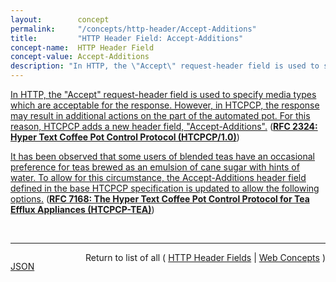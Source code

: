 ```yaml
---
layout:        concept
permalink:     "/concepts/http-header/Accept-Additions"
title:         "HTTP Header Field: Accept-Additions"
concept-name:  HTTP Header Field
concept-value: Accept-Additions
description: "In HTTP, the \"Accept\" request-header field is used to specify media types which are acceptable for the response. However, in HTCPCP, the response may result in additional actions on the part of the automated pot. For this reason, HTCPCP adds a new header field, \"Accept-Additions\"."
---
```


[In HTTP, the "Accept" request-header field is used to specify media types which are acceptable for the response. However, in HTCPCP, the response may result in additional actions on the part of the automated pot. For this reason, HTCPCP adds a new header field, "Accept-Additions".](https://datatracker.ietf.org/doc/html/rfc2324#section-2.2.2.1 "Read documentation for HTTP Header Field &#34;Accept-Additions&#34;") (**[RFC 2324: Hyper Text Coffee Pot Control Protocol (HTCPCP/1.0)](/specs/IETF/RFC/2324 "This document describes HTCPCP, a protocol for controlling, monitoring, and diagnosing coffee pots.")**)

[It has been observed that some users of blended teas have an occasional preference for teas brewed as an emulsion of cane sugar with hints of water. To allow for this circumstance, the Accept-Additions header field defined in the base HTCPCP specification is updated to allow the following options.](https://datatracker.ietf.org/doc/html/rfc7168#section-2.2.1 "Read documentation for HTTP Header Field &#34;Accept-Additions&#34;") (**[RFC 7168: The Hyper Text Coffee Pot Control Protocol for Tea Efflux Appliances (HTCPCP-TEA)](/specs/IETF/RFC/7168 "The Hyper Text Coffee Pot Control Protocol (HTCPCP) specification does not allow for the brewing of tea, in all its variety and complexity. This paper outlines an extension to HTCPCP to allow for pots to provide networked tea-brewing facilities.")**)

<br/>
<hr/>

<p style="float : left"><a href="./Accept-Additions.json" title="JSON representing this particular Web Concept value">JSON</a></p>
<p style="text-align: right">Return to list of all ( <a href="../http-header/">HTTP Header Fields</a> | <a href="../">Web Concepts</a> )</p>
